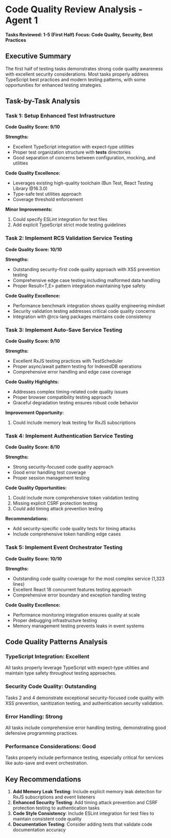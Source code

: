 # Code Quality Review Analysis - Agent 1
**Tasks Reviewed: 1-5 (First Half)**
**Focus: Code Quality, Security, Best Practices**

## Executive Summary

The first half of testing tasks demonstrates strong code quality awareness with excellent security considerations. Most tasks properly address TypeScript best practices and modern testing patterns, with some opportunities for enhanced testing strategies.

## Task-by-Task Analysis

### Task 1: Setup Enhanced Test Infrastructure
**Code Quality Score: 9/10**

**Strengths:**
- Excellent TypeScript integration with expect-type utilities
- Proper test organization structure with __tests__ directories
- Good separation of concerns between configuration, mocking, and utilities

**Code Quality Excellence:**
- Leverages existing high-quality toolchain (Bun Test, React Testing Library @16.3.0)
- Type-safe test utilities approach
- Coverage threshold enforcement

**Minor Improvements:**
1. Could specify ESLint integration for test files
2. Add explicit TypeScript strict mode testing guidelines

### Task 2: Implement RCS Validation Service Testing
**Code Quality Score: 10/10**

**Strengths:**
- Outstanding security-first code quality approach with XSS prevention testing
- Comprehensive edge case testing including malformed data handling
- Proper Result<T,E> pattern integration maintaining type safety

**Code Quality Excellence:**
- Performance benchmark integration shows quality engineering mindset
- Security validation testing addresses critical code quality concerns
- Integration with @rcs-lang packages maintains code consistency

### Task 3: Implement Auto-Save Service Testing
**Code Quality Score: 9/10**

**Strengths:**
- Excellent RxJS testing practices with TestScheduler
- Proper async/await pattern testing for IndexedDB operations
- Comprehensive error handling and edge case coverage

**Code Quality Highlights:**
- Addresses complex timing-related code quality issues
- Proper browser compatibility testing approach
- Graceful degradation testing ensures robust code behavior

**Improvement Opportunity:**
1. Could include memory leak testing for RxJS subscriptions

### Task 4: Implement Authentication Service Testing
**Code Quality Score: 8/10**

**Strengths:**
- Strong security-focused code quality approach
- Good error handling test coverage
- Proper session management testing

**Code Quality Opportunities:**
1. Could include more comprehensive token validation testing
2. Missing explicit CSRF protection testing
3. Could add timing attack prevention testing

**Recommendations:**
- Add security-specific code quality tests for timing attacks
- Include comprehensive token handling edge cases

### Task 5: Implement Event Orchestrator Testing
**Code Quality Score: 10/10**

**Strengths:**
- Outstanding code quality coverage for the most complex service (1,323 lines)
- Excellent React 18 concurrent features testing approach
- Comprehensive error boundary and exception handling testing

**Code Quality Excellence:**
- Performance monitoring integration ensures quality at scale
- Proper debugging infrastructure testing
- Memory management testing prevents leaks in event systems

## Code Quality Patterns Analysis

### TypeScript Integration: Excellent
All tasks properly leverage TypeScript with expect-type utilities and maintain type safety throughout testing approaches.

### Security Code Quality: Outstanding
Tasks 2 and 4 demonstrate exceptional security-focused code quality with XSS prevention, sanitization testing, and authentication security validation.

### Error Handling: Strong
All tasks include comprehensive error handling testing, demonstrating good defensive programming practices.

### Performance Considerations: Good
Tasks properly include performance testing, especially critical for services like auto-save and event orchestration.

## Key Recommendations

1. **Add Memory Leak Testing**: Include explicit memory leak detection for RxJS subscriptions and event listeners
2. **Enhanced Security Testing**: Add timing attack prevention and CSRF protection testing to authentication tasks
3. **Code Style Consistency**: Include ESLint integration for test files to maintain consistent code quality
4. **Documentation Testing**: Consider adding tests that validate code documentation accuracy